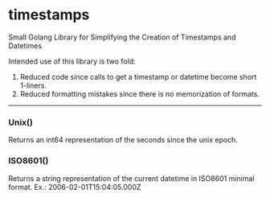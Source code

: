 # timestamps
Small Golang Library for Simplifying the Creation of Timestamps and Datetimes

Intended use of this library is two fold:
1. Reduced code since calls to get a timestamp or datetime become short 1-liners.
2. Reduced formatting mistakes since there is no memorization of formats.
---

### Unix()
Returns an int64 representation of the seconds since the unix epoch.

### ISO8601()
Returns a string representation of the current datetime in ISO8601 minimal format.
Ex.: 2006-02-01T15:04:05.000Z
